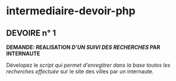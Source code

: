 # intermediaire-devoir-php

## DEVOIRE n° 1

**DEMANDE: REALISATION _D'UN SUIVI DES RECHERCHES_ PAR INTERNAUTE**

Dévelopez le _script qui permet d'enregitrer dans la base toutes les recherches effectuée_ sur le site des villes par un internaute.
